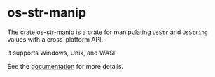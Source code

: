 # os-str-manip

The crate os-str-manip is a crate for manipulating `OsStr` and `OsString` values with a cross-platform API.

It supports Windows, Unix, and WASI.

See the [documentation](https://docs.rs/os-str-manip/0.0.1/os_str_manip/index.html) for more details.
